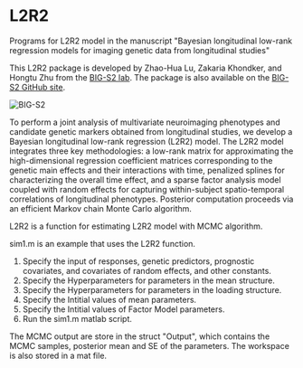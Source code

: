 # L2R2
Programs for L2R2 model in the manuscript "Bayesian longitudinal low-rank regression models for imaging genetic data from longitudinal studies"

This L2R2 package is developed by Zhao-Hua Lu, Zakaria Khondker, and Hongtu Zhu from the [BIG-S2 lab](http://odin.mdacc.tmc.edu/bigs2/). The package is also available on the [BIG-S2 GitHub site](https://github.com/BIG-S2).

![BIG-S2](https://avatars3.githubusercontent.com/u/22728420?v=3&s=400 "BIG-S2")

To perform a joint analysis of multivariate  neuroimaging phenotypes and candidate genetic markers obtained from longitudinal  studies, we develop a Bayesian longitudinal low-rank regression (L2R2) model. The L2R2 model integrates three key methodologies: a low-rank matrix for approximating the high-dimensional regression coefficient matrices corresponding to the genetic main effects and their interactions with time, penalized splines for characterizing the overall time effect, and a sparse factor analysis model coupled with random effects for capturing within-subject spatio-temporal correlations of longitudinal phenotypes. Posterior computation proceeds via an efficient Markov chain Monte Carlo algorithm.

L2R2 is a function for estimating L2R2 model with MCMC algorithm.

sim1.m is an example that uses the L2R2 function.

1. Specify the input of responses, genetic predictors, prognostic covariates, and covariates of random effects, and other constants.
2. Specify the Hyperparameters for parameters in the mean structure.
3. Specify the Hyperparameters for parameters in the loading structure.
4. Specify the Intitial values of mean parameters.
5. Specify the  Intitial values of Factor Model parameters.
6. Run the sim1.m matlab script. 

The MCMC output are store in the struct "Output", which contains the MCMC samples, posterior mean and SE of the parameters.
The workspace is also stored in a mat file.
